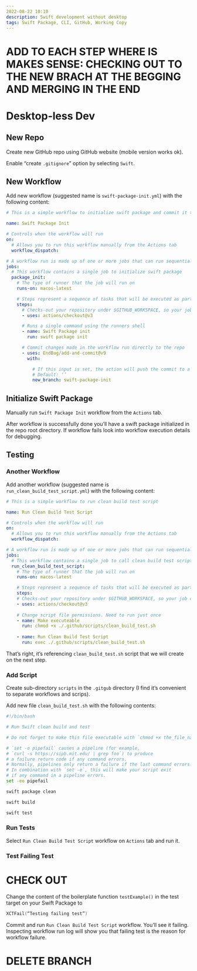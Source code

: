 ```yaml
---
2022-08-22 10:10
description: Swift development without desktop
tags: Swift Package, CLI, GitHub, Working Copy
---
```

# ADD TO EACH STEP WHERE IS MAKES SENSE: CHECKING OUT TO THE NEW BRACH AT THE BEGGING AND MERGING IN THE END

# Desktop-less Dev

## New Repo

Create new GitHub repo using GitHub website (mobile version works ok).
    
Enable “create `.gitignore`” option by selecting `Swift`.
    
## New Workflow

Add new workflow (suggested name is `swift-package-init.yml`) with the following content:

```yml
# This is a simple workflow to initialize swift package and commit it to the new branch

name: Swift Package Init

# Controls when the workflow will run
on:
  # Allows you to run this workflow manually from the Actions tab
  workflow_dispatch:

# A workflow run is made up of one or more jobs that can run sequentially or in parallel
jobs:
  # This workflow contains a single job to initialize swift package
  package_init:
    # The type of runner that the job will run on
    runs-on: macos-latest

    # Steps represent a sequence of tasks that will be executed as part of the job
    steps:
      # Checks-out your repository under $GITHUB_WORKSPACE, so your job can access it
      - uses: actions/checkout@v3

      # Runs a single command using the runners shell
      - name: Swift Package init
        run: swift package init

      # Commit changes made in the workflow run directly to the repo
      - uses: EndBug/add-and-commit@v9
        with:

          # If this input is set, the action will push the commit to a new branch with this name.
          # Default: ‘’
          new_branch: swift-package-init

```

## Initialize Swift Package

Manually run `Swift Package Init` workflow from the `Actions` tab.
    
After workflow is successfully done you’ll have a swift package initialized in the repo root directory. If workflow fails look into workflow execution details for debugging.

## Testing

### Another Workflow

Add another workflow (suggested name is `run_clean_build_test_script.yml`) with the following content:

```yml
# This is a simple workflow to run clean build test script

name: Run Clean Build Test Script

# Controls when the workflow will run
on:
  # Allows you to run this workflow manually from the Actions tab
  workflow_dispatch:

# A workflow run is made up of one or more jobs that can run sequentially or in parallel
jobs:
  # This workflow contains a single job to call clean build test script
  run_clean_build_test_script:
    # The type of runner that the job will run on
    runs-on: macos-latest

    # Steps represent a sequence of tasks that will be executed as part of the job
    steps:
    # Checks-out your repository under $GITHUB_WORKSPACE, so your job can access it
    - uses: actions/checkout@v3
    
    # Change script file permissions. Need to run just once 
    - name: Make executeable
      run: chmod +x ./.github/scripts/clean_build_test.sh
    
    - name: Run Clean Build Test Script
      run: exec ./.github/scripts/clean_build_test.sh
```

That’s right, it’s referencing `clean_build_test.sh` script that we will create on the next step.

### Add Script

Create sub-directory `scripts` in the `.gitgub` directory (I find it’s convenient to separate workflows and scrips).

Add new file `clean_build_test.sh` with the following contents:

```bash
#!/bin/bash

# Run Swift clean build and test

# Do not forget to make this file executable with `chmod +x the_file_name`

# `set -o pipefail` causes a pipeline (for example,
# `curl -s https://sipb.mit.edu/ | grep foo`) to produce
# a failure return code if any command errors.
# Normally, pipelines only return a failure if the last command errors.
# In combination with `set -e`, this will make your script exit
# if any command in a pipeline errors.
set -eo pipefail

swift package clean

swift build

swift test
```

### Run Tests

Select `Run Clean Build Test Script` workflow on `Actions` tab and run it.

### Test Failing Test
# CHECK OUT 

Change the content of the boilerplate function `testExample()` in the test target on your Swift Package to

```swift
XCTFail(“Testing failing test”)
```

Commit and run `Run Clean Build Test Script` workflow. You’ll see it failing. Inspecting workflow run log will show you that failing test is the reason for workflow failure.

# DELETE BRANCH

